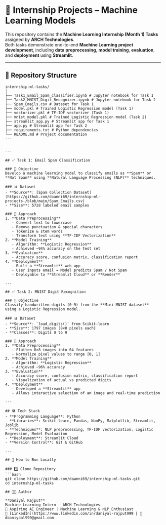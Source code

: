 
# 🧠 Internship Projects – Machine Learning Models

This repository contains the **Machine Learning Internship (Month 1) Tasks** assigned by **ARCH Technologies**.  
Both tasks demonstrate end-to-end **Machine Learning project development**, including **data preprocessing**, **model training**, **evaluation**, and **deployment** using **Streamlit**.

---

## 📁 Repository Structure

```
internship-ml-tasks/
│
├── Task1_Email_Spam_Classifier.ipynb # Jupyter notebook for Task 1
├── Task2_MNIST_Digit_Recognizer.ipynb # Jupyter notebook for Task 2
├── Spam_Emails.csv # Dataset for Task 1
├── model.pkl # Trained Logistic Regression model (Task 1)
├── vectorizer.pkl # TF-IDF vectorizer (Task 1)
├── mnist_model.pkl # Trained Logistic Regression model (Task 2)
├── streamlit_app.py # Streamlit app for Task 1
├── app.py # Streamlit app for Task 2
├── requirements.txt # Python dependencies
└── README.md # Project documentation
---


---

## ✅ Task 1: Email Spam Classification

### 🎯 Objective
Develop a machine learning model to classify emails as **Spam** or **Not Spam** using **Natural Language Processing (NLP)** techniques.

### 📊 Dataset
- **Source**: [Spam Collection Dataset](https://github.com/daanni69/internship-ml-projects-/blob/main/Spam_Emails.csv)
- **Size**: 5728 labeled email samples

### 🔹 Approach
1. **Data Preprocessing**
   - Convert text to lowercase
   - Remove punctuation & special characters
   - Tokenize & stem words
   - Transform text using **TF-IDF Vectorization**
2. **Model Training**
   - Algorithm: **Logistic Regression**
   - Achieved ~94% accuracy on the test set
3. **Evaluation**
   - Accuracy score, confusion matrix, classification report
4. **Deployment**
   - Built a **Streamlit** web app
   - User inputs email → Model predicts Spam / Not Spam
   - Deployable to **Streamlit Cloud** or **Render**

---

## ✅ Task 2: MNIST Digit Recognition

### 🎯 Objective
Classify handwritten digits (0–9) from the **Mini MNIST dataset** using a Logistic Regression model.

### 📊 Dataset
- **Source**: `load_digits()` from Scikit-learn
- **Size**: 1797 images (8×8 pixels each)
- **Classes**: Digits 0 to 9

### 🔹 Approach
1. **Data Preprocessing**
   - Flatten 8×8 images into 64 features
   - Normalize pixel values to range [0, 1]
2. **Model Training**
   - Algorithm: **Logistic Regression**
   - Achieved ~96% accuracy
3. **Evaluation**
   - Accuracy score, confusion matrix, classification report
   - Visualization of actual vs predicted digits
4. **Deployment**
   - Developed a **Streamlit** app
   - Allows interactive selection of an image and real-time prediction

---

## 🛠 Tech Stack
- **Programming Language**: Python  
- **Libraries**: Scikit-learn, Pandas, NumPy, Matplotlib, Streamlit, Joblib  
- **Techniques**: NLP preprocessing, TF-IDF vectorization, Logistic Regression, Model Evaluation  
- **Deployment**: Streamlit Cloud   
- **Version Control**: Git & GitHub

---

## 🚀 How to Run Locally

### 1️⃣ Clone Repository
```bash
git clone https://github.com/daanni69/internship-ml-tasks.git
cd internship-ml-tasks

## 👨‍💻 Author

**Daniyal Rajput**  
Machine Learning Intern — ARCH Technologies
📌 Aspiring AI Engineer | Machine Learning & NLP Enthusiast
🔗 [LinkedIn](https://www.linkedin.com/in/daniyal-rajput999 | 📧 daaniyaal999@gmail.com



